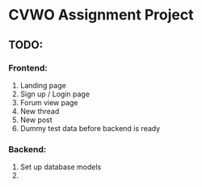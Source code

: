 # CVWO Assignment Project

## TODO:

### Frontend:

1. Landing page
2. Sign up / Login page
3. Forum view page
4. New thread
5. New post
6. Dummy test data before backend is ready

### Backend:

1. Set up database models
2.
